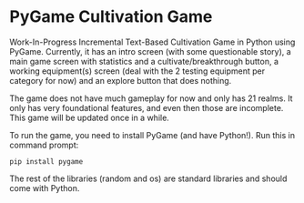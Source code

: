 # PyGame Cultivation Game
Work-In-Progress Incremental Text-Based Cultivation Game in Python using PyGame. Currently, it has an intro screen (with some questionable story), a main game screen with statistics and a cultivate/breakthrough button, a working equipment(s) screen (deal with the 2 testing equipment per category for now) and an explore button that does nothing.

The game does not have much gameplay for now and only has 21 realms. It only has very foundational features, and even then those are incomplete. This game will be updated once in a while.

To run the game, you need to install PyGame (and have Python!). Run this in command prompt:
```
pip install pygame
```

The rest of the libraries (random and os) are standard libraries and should come with Python.
